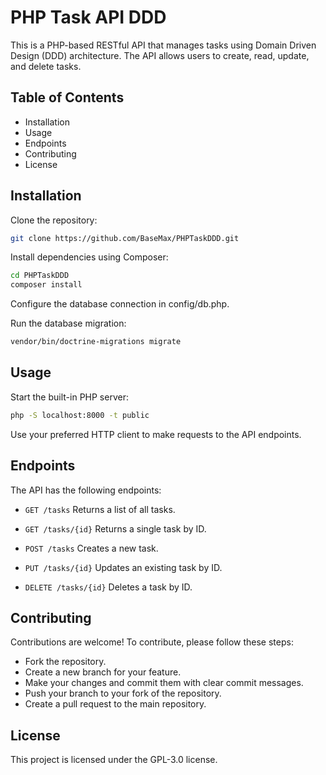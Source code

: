 # PHP Task API DDD

This is a PHP-based RESTful API that manages tasks using Domain Driven Design (DDD) architecture. The API allows users to create, read, update, and delete tasks.

## Table of Contents

-   Installation
-   Usage
-   Endpoints
-   Contributing
-   License

## Installation

Clone the repository:

```bash
git clone https://github.com/BaseMax/PHPTaskDDD.git
```

Install dependencies using Composer:

```bash
cd PHPTaskDDD
composer install
```

Configure the database connection in config/db.php.

Run the database migration:

```bash
vendor/bin/doctrine-migrations migrate
```

## Usage

Start the built-in PHP server:

```bash
php -S localhost:8000 -t public
```

Use your preferred HTTP client to make requests to the API endpoints.

## Endpoints

The API has the following endpoints:

-   `GET /tasks`
    Returns a list of all tasks.

-   `GET /tasks/{id}`
    Returns a single task by ID.

-   `POST /tasks`
    Creates a new task.

-   `PUT /tasks/{id}`
    Updates an existing task by ID.

-   `DELETE /tasks/{id}`
    Deletes a task by ID.

## Contributing

Contributions are welcome! To contribute, please follow these steps:

-   Fork the repository.
-   Create a new branch for your feature.
-   Make your changes and commit them with clear commit messages.
-   Push your branch to your fork of the repository.
-   Create a pull request to the main repository.

## License

This project is licensed under the GPL-3.0 license.
